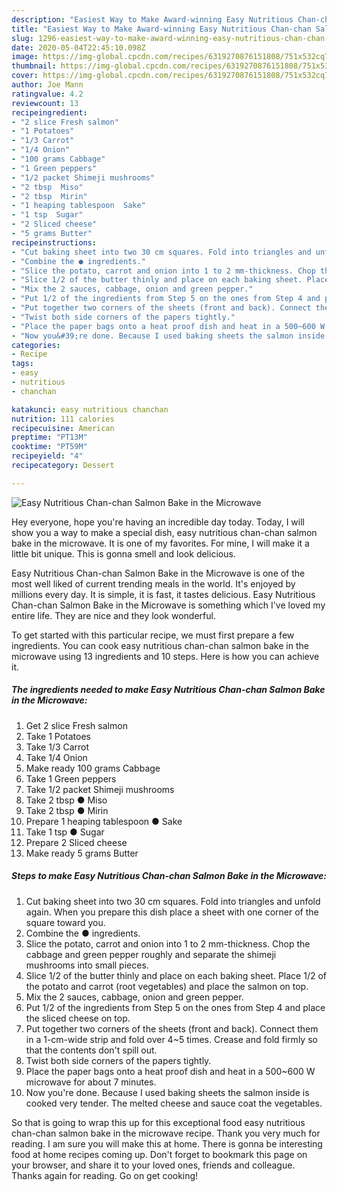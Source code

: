 ```yaml
---
description: "Easiest Way to Make Award-winning Easy Nutritious Chan-chan Salmon Bake in the Microwave"
title: "Easiest Way to Make Award-winning Easy Nutritious Chan-chan Salmon Bake in the Microwave"
slug: 1296-easiest-way-to-make-award-winning-easy-nutritious-chan-chan-salmon-bake-in-the-microwave
date: 2020-05-04T22:45:10.098Z
image: https://img-global.cpcdn.com/recipes/6319270876151808/751x532cq70/easy-nutritious-chan-chan-salmon-bake-in-the-microwave-recipe-main-photo.jpg
thumbnail: https://img-global.cpcdn.com/recipes/6319270876151808/751x532cq70/easy-nutritious-chan-chan-salmon-bake-in-the-microwave-recipe-main-photo.jpg
cover: https://img-global.cpcdn.com/recipes/6319270876151808/751x532cq70/easy-nutritious-chan-chan-salmon-bake-in-the-microwave-recipe-main-photo.jpg
author: Joe Mann
ratingvalue: 4.2
reviewcount: 13
recipeingredient:
- "2 slice Fresh salmon"
- "1 Potatoes"
- "1/3 Carrot"
- "1/4 Onion"
- "100 grams Cabbage"
- "1 Green peppers"
- "1/2 packet Shimeji mushrooms"
- "2 tbsp  Miso"
- "2 tbsp  Mirin"
- "1 heaping tablespoon  Sake"
- "1 tsp  Sugar"
- "2 Sliced cheese"
- "5 grams Butter"
recipeinstructions:
- "Cut baking sheet into two 30 cm squares. Fold into triangles and unfold again. When you prepare this dish place a sheet with one corner of the square toward you."
- "Combine the ● ingredients."
- "Slice the potato, carrot and onion into 1 to 2 mm-thickness. Chop the cabbage and green pepper roughly and separate the shimeji mushrooms into small pieces."
- "Slice 1/2 of the butter thinly and place on each baking sheet. Place 1/2 of the potato and carrot (root vegetables) and place the salmon on top."
- "Mix the 2 sauces, cabbage, onion and green pepper."
- "Put 1/2 of the ingredients from Step 5 on the ones from Step 4 and place the sliced cheese on top."
- "Put together two corners of the sheets (front and back). Connect them in a 1-cm-wide strip and fold over 4~5 times. Crease and fold firmly so that the contents don&#39;t spill out."
- "Twist both side corners of the papers tightly."
- "Place the paper bags onto a heat proof dish and heat in a 500~600 W microwave for about 7 minutes."
- "Now you&#39;re done. Because I used baking sheets the salmon inside is cooked very tender. The melted cheese and sauce coat the vegetables."
categories:
- Recipe
tags:
- easy
- nutritious
- chanchan

katakunci: easy nutritious chanchan 
nutrition: 111 calories
recipecuisine: American
preptime: "PT13M"
cooktime: "PT59M"
recipeyield: "4"
recipecategory: Dessert

---
```



![Easy Nutritious Chan-chan Salmon Bake in the Microwave](https://img-global.cpcdn.com/recipes/6319270876151808/751x532cq70/easy-nutritious-chan-chan-salmon-bake-in-the-microwave-recipe-main-photo.jpg)

Hey everyone, hope you're having an incredible day today. Today, I will show you a way to make a special dish, easy nutritious chan-chan salmon bake in the microwave. It is one of my favorites. For mine, I will make it a little bit unique. This is gonna smell and look delicious.



Easy Nutritious Chan-chan Salmon Bake in the Microwave is one of the most well liked of current trending meals in the world. It's enjoyed by millions every day. It is simple, it is fast, it tastes delicious. Easy Nutritious Chan-chan Salmon Bake in the Microwave is something which I've loved my entire life. They are nice and they look wonderful.


To get started with this particular recipe, we must first prepare a few ingredients. You can cook easy nutritious chan-chan salmon bake in the microwave using 13 ingredients and 10 steps. Here is how you can achieve it.

<!--inarticleads1-->

##### The ingredients needed to make Easy Nutritious Chan-chan Salmon Bake in the Microwave:

1. Get 2 slice Fresh salmon
1. Take 1 Potatoes
1. Take 1/3 Carrot
1. Take 1/4 Onion
1. Make ready 100 grams Cabbage
1. Take 1 Green peppers
1. Take 1/2 packet Shimeji mushrooms
1. Take 2 tbsp ● Miso
1. Take 2 tbsp ● Mirin
1. Prepare 1 heaping tablespoon ● Sake
1. Take 1 tsp ● Sugar
1. Prepare 2 Sliced cheese
1. Make ready 5 grams Butter




<!--inarticleads2-->

##### Steps to make Easy Nutritious Chan-chan Salmon Bake in the Microwave:

1. Cut baking sheet into two 30 cm squares. Fold into triangles and unfold again. When you prepare this dish place a sheet with one corner of the square toward you.
1. Combine the ● ingredients.
1. Slice the potato, carrot and onion into 1 to 2 mm-thickness. Chop the cabbage and green pepper roughly and separate the shimeji mushrooms into small pieces.
1. Slice 1/2 of the butter thinly and place on each baking sheet. Place 1/2 of the potato and carrot (root vegetables) and place the salmon on top.
1. Mix the 2 sauces, cabbage, onion and green pepper.
1. Put 1/2 of the ingredients from Step 5 on the ones from Step 4 and place the sliced cheese on top.
1. Put together two corners of the sheets (front and back). Connect them in a 1-cm-wide strip and fold over 4~5 times. Crease and fold firmly so that the contents don&#39;t spill out.
1. Twist both side corners of the papers tightly.
1. Place the paper bags onto a heat proof dish and heat in a 500~600 W microwave for about 7 minutes.
1. Now you&#39;re done. Because I used baking sheets the salmon inside is cooked very tender. The melted cheese and sauce coat the vegetables.




So that is going to wrap this up for this exceptional food easy nutritious chan-chan salmon bake in the microwave recipe. Thank you very much for reading. I am sure you will make this at home. There is gonna be interesting food at home recipes coming up. Don't forget to bookmark this page on your browser, and share it to your loved ones, friends and colleague. Thanks again for reading. Go on get cooking!

